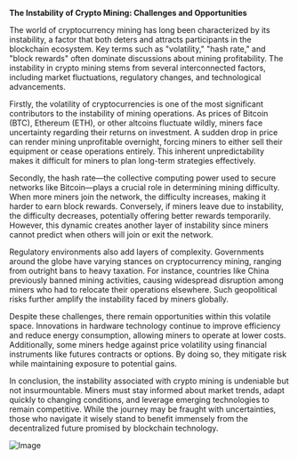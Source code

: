 **The Instability of Crypto Mining: Challenges and Opportunities**

The world of cryptocurrency mining has long been characterized by its instability, a factor that both deters and attracts participants in the blockchain ecosystem. Key terms such as "volatility," "hash rate," and "block rewards" often dominate discussions about mining profitability. The instability in crypto mining stems from several interconnected factors, including market fluctuations, regulatory changes, and technological advancements.

Firstly, the volatility of cryptocurrencies is one of the most significant contributors to the instability of mining operations. As prices of Bitcoin (BTC), Ethereum (ETH), or other altcoins fluctuate wildly, miners face uncertainty regarding their returns on investment. A sudden drop in price can render mining unprofitable overnight, forcing miners to either sell their equipment or cease operations entirely. This inherent unpredictability makes it difficult for miners to plan long-term strategies effectively.

Secondly, the hash rate—the collective computing power used to secure networks like Bitcoin—plays a crucial role in determining mining difficulty. When more miners join the network, the difficulty increases, making it harder to earn block rewards. Conversely, if miners leave due to instability, the difficulty decreases, potentially offering better rewards temporarily. However, this dynamic creates another layer of instability since miners cannot predict when others will join or exit the network.

Regulatory environments also add layers of complexity. Governments around the globe have varying stances on cryptocurrency mining, ranging from outright bans to heavy taxation. For instance, countries like China previously banned mining activities, causing widespread disruption among miners who had to relocate their operations elsewhere. Such geopolitical risks further amplify the instability faced by miners globally.

Despite these challenges, there remain opportunities within this volatile space. Innovations in hardware technology continue to improve efficiency and reduce energy consumption, allowing miners to operate at lower costs. Additionally, some miners hedge against price volatility using financial instruments like futures contracts or options. By doing so, they mitigate risk while maintaining exposure to potential gains.

In conclusion, the instability associated with crypto mining is undeniable but not insurmountable. Miners must stay informed about market trends, adapt quickly to changing conditions, and leverage emerging technologies to remain competitive. While the journey may be fraught with uncertainties, those who navigate it wisely stand to benefit immensely from the decentralized future promised by blockchain technology.

![Image](https://github.com/user-attachments/assets/31692037-0104-4703-abd1-696b6a7dd41b)